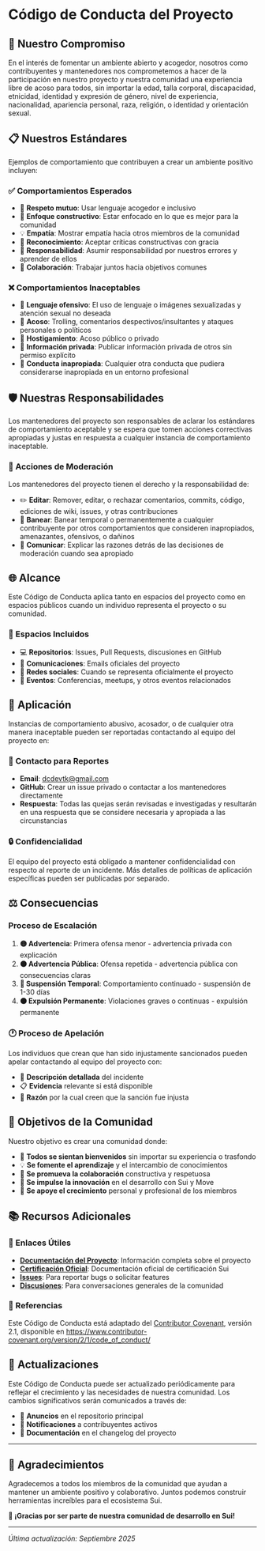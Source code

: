 # Código de Conducta del Proyecto

## 🤝 Nuestro Compromiso

En el interés de fomentar un ambiente abierto y acogedor, nosotros como contribuyentes y mantenedores nos comprometemos a hacer de la participación en nuestro proyecto y nuestra comunidad una experiencia libre de acoso para todos, sin importar la edad, talla corporal, discapacidad, etnicidad, identidad y expresión de género, nivel de experiencia, nacionalidad, apariencia personal, raza, religión, o identidad y orientación sexual.

## 📋 Nuestros Estándares

Ejemplos de comportamiento que contribuyen a crear un ambiente positivo incluyen:

### ✅ Comportamientos Esperados

- 🤝 **Respeto mutuo**: Usar lenguaje acogedor e inclusivo
- 🎯 **Enfoque constructivo**: Estar enfocado en lo que es mejor para la comunidad
- 💡 **Empatía**: Mostrar empatía hacia otros miembros de la comunidad
- 🙏 **Reconocimiento**: Aceptar críticas constructivas con gracia
- 🔄 **Responsabilidad**: Asumir responsabilidad por nuestros errores y aprender de ellos
- 🌟 **Colaboración**: Trabajar juntos hacia objetivos comunes

### ❌ Comportamientos Inaceptables

- 🚫 **Lenguaje ofensivo**: El uso de lenguaje o imágenes sexualizadas y atención sexual no deseada
- 🚫 **Acoso**: Trolling, comentarios despectivos/insultantes y ataques personales o políticos
- 🚫 **Hostigamiento**: Acoso público o privado
- 🚫 **Información privada**: Publicar información privada de otros sin permiso explícito
- 🚫 **Conducta inapropiada**: Cualquier otra conducta que pudiera considerarse inapropiada en un entorno profesional

## 🛡️ Nuestras Responsabilidades

Los mantenedores del proyecto son responsables de aclarar los estándares de comportamiento aceptable y se espera que tomen acciones correctivas apropiadas y justas en respuesta a cualquier instancia de comportamiento inaceptable.

### 🔧 Acciones de Moderación

Los mantenedores del proyecto tienen el derecho y la responsabilidad de:

- ✏️ **Editar**: Remover, editar, o rechazar comentarios, commits, código, ediciones de wiki, issues, y otras contribuciones
- 🚫 **Banear**: Banear temporal o permanentemente a cualquier contribuyente por otros comportamientos que consideren inapropiados, amenazantes, ofensivos, o dañinos
- 📢 **Comunicar**: Explicar las razones detrás de las decisiones de moderación cuando sea apropiado

## 🌐 Alcance

Este Código de Conducta aplica tanto en espacios del proyecto como en espacios públicos cuando un individuo representa el proyecto o su comunidad.

### 📍 Espacios Incluidos

- 💻 **Repositorios**: Issues, Pull Requests, discusiones en GitHub
- 💬 **Comunicaciones**: Emails oficiales del proyecto
- 📱 **Redes sociales**: Cuando se representa oficialmente el proyecto
- 🎪 **Eventos**: Conferencias, meetups, y otros eventos relacionados

## 📢 Aplicación

Instancias de comportamiento abusivo, acosador, o de cualquier otra manera inaceptable pueden ser reportadas contactando al equipo del proyecto en:

### 📧 Contacto para Reportes

- **Email**: [dcdevtk@gmail.com](mailto:dcdevtk@gmail.com)
- **GitHub**: Crear un issue privado o contactar a los mantenedores directamente
- **Respuesta**: Todas las quejas serán revisadas e investigadas y resultarán en una respuesta que se considere necesaria y apropiada a las circunstancias

### 🔒 Confidencialidad

El equipo del proyecto está obligado a mantener confidencialidad con respecto al reporte de un incidente. Más detalles de políticas de aplicación específicas pueden ser publicadas por separado.

## ⚖️ Consecuencias

### Proceso de Escalación

1. **🟡 Advertencia**: Primera ofensa menor - advertencia privada con explicación
2. **🟠 Advertencia Pública**: Ofensa repetida - advertencia pública con consecuencias claras  
3. **🔴 Suspensión Temporal**: Comportamiento continuado - suspensión de 1-30 días
4. **⚫ Expulsión Permanente**: Violaciones graves o continuas - expulsión permanente

### 🕐 Proceso de Apelación

Los individuos que crean que han sido injustamente sancionados pueden apelar contactando al equipo del proyecto con:

- 📝 **Descripción detallada** del incidente
- 📋 **Evidencia** relevante si está disponible  
- 🎯 **Razón** por la cual creen que la sanción fue injusta

## 🎯 Objetivos de la Comunidad

Nuestro objetivo es crear una comunidad donde:

- 🌟 **Todos se sientan bienvenidos** sin importar su experiencia o trasfondo
- 💡 **Se fomente el aprendizaje** y el intercambio de conocimientos
- 🤝 **Se promueva la colaboración** constructiva y respetuosa  
- 🚀 **Se impulse la innovación** en el desarrollo con Sui y Move
- 🌱 **Se apoye el crecimiento** personal y profesional de los miembros

## 📚 Recursos Adicionales

### 🔗 Enlaces Útiles

- **[Documentación del Proyecto](README.md)**: Información completa sobre el proyecto
- **[Certificación Oficial](docs/Sui%20Certification%20Day%20Code.md)**: Documentación oficial de certificación Sui
- **[Issues](https://github.com/Dc-Dev-Prog/to-do-day/issues)**: Para reportar bugs o solicitar features
- **[Discusiones](https://github.com/Dc-Dev-Prog/to-do-day/discussions)**: Para conversaciones generales de la comunidad

### 📖 Referencias

Este Código de Conducta está adaptado del [Contributor Covenant](https://www.contributor-covenant.org), versión 2.1, disponible en https://www.contributor-covenant.org/version/2/1/code_of_conduct/

## 🔄 Actualizaciones

Este Código de Conducta puede ser actualizado periódicamente para reflejar el crecimiento y las necesidades de nuestra comunidad. Los cambios significativos serán comunicados a través de:

- 📢 **Anuncios** en el repositorio principal
- 📧 **Notificaciones** a contribuyentes activos
- 📝 **Documentación** en el changelog del proyecto

---

## 🙏 Agradecimientos

Agradecemos a todos los miembros de la comunidad que ayudan a mantener un ambiente positivo y colaborativo. Juntos podemos construir herramientas increíbles para el ecosistema Sui.

**🚀 ¡Gracias por ser parte de nuestra comunidad de desarrollo en Sui!**

---

*Última actualización: Septiembre 2025*
